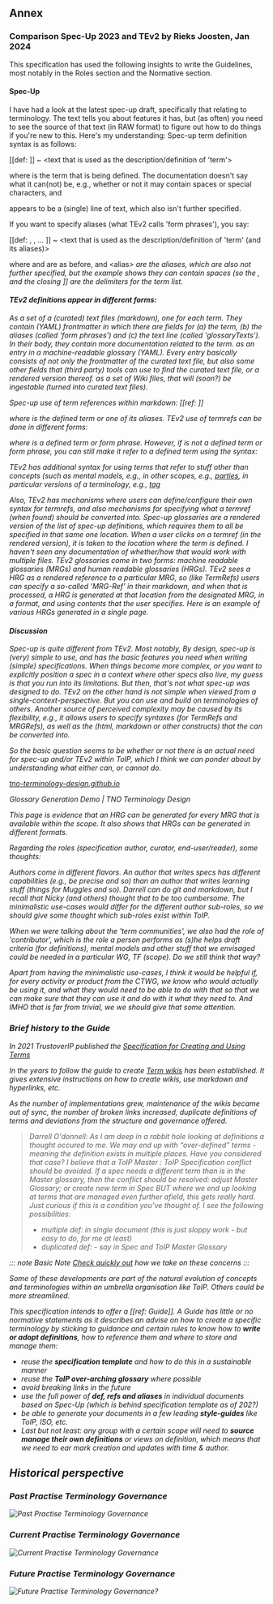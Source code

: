 
[//]: # (Pandoc Formatting Macros)

[//]: # (# This is an annex {#sec:annexA .normative})

[//]: # (With some text)

[//]: # (# This is another annex {#sec:annexB .informative})

[//]: # (With some more text)

## Annex



### Comparison Spec-Up 2023 and TEv2 by Rieks Joosten, Jan 2024
This specification has used the following insights to write the Guidelines, most notably in the Roles section and the Normative section.

#### Spec-Up

I have had a look at the latest spec-up draft, specifically that relating to terminology. The text tells you about features it has, but (as often) you need to see the source of that text (in RAW format) to figure out how to do things if you're new to this. Here's my understanding:
Spec-up term definition syntax is as follows:

[[def: <term> ]]
~ <text that is used as the description/definition of 'term'>

where
<term> is the term that is being defined. The documentation doesn't say what it can(not) be, e.g., whether or not it may contain spaces or special characters, and

<text that is used...> appears to be a (single) line of text, which also isn't further specified.

If you want to specify aliases (what TEv2 calls 'form phrases'), you say:

[[def: <term>, <alias1>, <alias2> ... ]]
~ <text that is used as the description/definition of 'term' (and its aliases)>

where <term>and <text that is used...>  are as before, and <alias<i>> are the aliases, which are also not further specified, but the example shows they can contain spaces (so the , and the closing ]] are the delimiters for the term list.

#### TEv2 definitions appear in different forms:

As a set of a (curated) text files (markdown), one for each term. They contain (YAML) frontmatter in which there are fields for (a) the term, (b) the aliases (called 'form phrases') and (c) the text line (called 'glossaryTexts'). In their body, they contain more documentation related to the term.
as an entry in a machine-readable glossary (YAML). Every entry basically consists of not only the frontmatter of the curated text file, but also some other fields that (third party) tools can use to find the curated text file, or a rendered version thereof.
as a set of Wiki files, that will (soon?) be ingestable (turned into curated text files).

Spec-up use of term references within markdown:
[[ref: <term-or-alias>]]

where <term-or-alias> is the defined term or one of its aliases.
TEv2 use of termrefs can be done in different forms:
[<showtext>](@)

where <showtext> is a defined term or form phrase. However, if <showtext> is not a defined term or form phrase, you can still make it refer to a defined term using the syntax:
[<showtext>](term@)

TEv2 has additional syntax for using terms that refer to stuff
other than concepts (such as mental models, e.g., [<showtext>](pattern:jurisdiction@)
in other scopes, e.g., [parties](@essif-lab), in particular versions of a terminology, e.g., [tag](@tev2:latest)

Also, TEv2 has mechanisms where users can define/configure their own syntax for termrefs, and also mechanisms for specifying what a termref (when found) should be converted into.
Spec-up glossaries are a rendered version of the list of spec-up definitions, which requires them to all be specified in that same one location. When a user clicks on a termref (in the rendered version), it is taken to the location where the term is defined. I haven't seen any documentation of whether/how that would work with multiple files.
TEv2 glossaries come in two forms: machine readable glossaries (MRGs) and human readable glossaries (HRGs). TEv2 sees a HRG as a rendered reference to a particular MRG, so (like TermRefs) users can specify a so-called 'MRG-Ref' in their markdown, and when that is processed, a HRG is generated at that location from the designated MRG, in a format, and using contents that the user specifies. Here is an example of various HRGs generated in a single page.

#### Discussion

Spec-up is quite different from TEv2. Most notably, By design, spec-up is (very) simple to use, and has the basic features you need when writing (simple) specifications. When things become more complex, or you want to explicitly position a spec in a context where other specs also live, my guess is that you run into its limitations. But then, that's not what spec-up was designed to do.
TEv2 on the other hand is not simple when viewed from a single-context-perspective. But you can use and build on terminologies of others. Another source of perceived complexity may be caused by its flexibility, e.g., it allows users to specify syntaxes (for TermRefs and MRGRefs), as well as the (html, markdown or other constructs) that the can be converted into.

So the basic question seems to be whether or not there is an actual need for spec-up and/or TEv2 within ToIP, which I think we can ponder about by understanding what either can, or cannot do. 

[tno-terminology-design.github.io](tno-terminology-design.github.io)

Glossary Generation Demo | TNO Terminology Design

This page is evidence that an HRG can be generated for every MRG that is available within the scope. It also shows that HRGs can be generated in different formats.

Regarding the roles (specification author, curator, end-user/reader), some thoughts:

Authors come in different flavors. An author that writes specs has different capabilities (e.g., be precise and so) than an author that writes learning stuff (things for Muggles and so). Darrell can do git and markdown, but I recall that Nicky (and others) thought that to be too cumbersome. The minimalistic use-cases would differ for the different author sub-roles, so we should give some thought which sub-roles exist within ToIP.

When we were talking about the 'term communities', we also had the role of 'contributor', which is the role a person performs as (s)he helps draft criteria (for definitions), mental models and other stuff that we envisaged could be needed in a particular WG, TF (scope). Do we still think that way?

Apart from having the minimalistic use-cases, I think it would be helpful if, for every activity or product from the CTWG, we know
who would *actually* be using it, and
what they would need to be able to do with that
so that we can make sure that they can use it and do with it what they need to. And IMHO that is far from trivial, we we should give that some attention.



### Brief history to the Guide

In 2021 TrustoverIP published the [Specification for Creating and Using Terms](https://wiki.trustoverip.org/display/HOME/Specification+for+Creating+and+Using+Terms)

In the years to follow the guide to create [Term wikis](https://wiki.trustoverip.org/display/HOME/Terms+Wikis) has been established. It gives extensive instructions on how to create wikis, use markdown and hyperlinks, etc.

As the number of implementations grew, maintenance of the wikis became out of sync, the number of broken links increased, duplicate definitions of terms and deviations from the structure and governance offered.

> Darrell O'donnell: As I am deep in a rabbit hole looking at definitions a thought occured to me. We may end up with “over-defined” terms - meaning the definition exists in multiple places. Have you considered that case?
> I believe that a ToIP Master : ToIP Specification conflict should be avoided. If a spec needs a different term than is in the Master glossary, then the conflict should be resolved:
adjust Master Glossary; or
create new term in Spec
> BUT where we end up looking at terms that are managed even further afield, this gets really hard.
Just curious if this is a condition you’ve thought of.
> I see the following possibilities:
> - multiple def: in single document (this is just sloppy work - but easy to do, for me at least)
> - duplicated def: - say in Spec and ToIP Master Glossary

::: note Basic Note
  [Check quickly out](https://henkvancann.github.io/ctwg-terminology-governance-guide/#system-feature-consistency) how we take on these concerns
:::

Some of these developments are part of the natural evolution of concepts and terminologies within an umbrella organisation like ToIP. Others could be more streamlined.

This specification intends to offer a *[[ref: Guide]]*. A Guide has little or no normative statements as it describes an advise on how to create a specific terminology by sticking to guidance and certain rules to know how to **write or adopt definitions**, how to reference them and where to store and manage them:

- reuse the **specification template** and how to do this in a sustainable manner
- reuse the **ToIP over-arching glossary** where possible
- avoid breaking links in the future
- use the full power of **def, refs and aliases** in individual documents based on Spec-Up (which is behind specification template as of 202?)
- be able to generate your documents in a few leading **style-guides** like ToIP, ISO, etc.
- Last but not least: any group with a certain scope will need to **source manage their own definitions** or views on definition, which means that we need to ear mark creation and updates with time & author.

## Historical perspective

### Past Practise Terminology Governance

![Past Practise Terminology Governance](https://github.com/henkvancann/terminology-governance-guide/blob/be980e063e99f97cbb14093735ed42d9e8d617e2/images/past-practice-terminology-gov.png?raw=true)

### Current Practise Terminology Governance

![Current Practise Terminology Governance](https://github.com/henkvancann/terminology-governance-guide/blob/be980e063e99f97cbb14093735ed42d9e8d617e2/images/current-practice-terminology-gov.png?raw=true)

### Future Practise Terminology Governance

![Future Practise Terminology Governance?](https://github.com/henkvancann/terminology-governance-guide/blob/be980e063e99f97cbb14093735ed42d9e8d617e2/images/future-practice-terminology-gov.png?raw=true)
